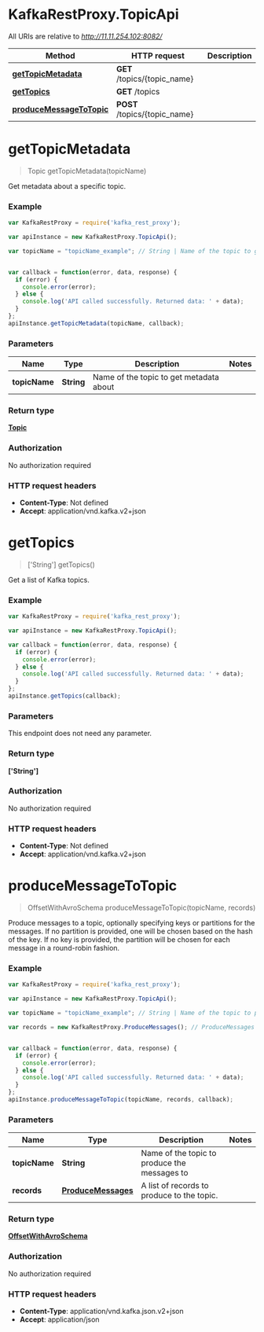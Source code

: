 # KafkaRestProxy.TopicApi

All URIs are relative to *http://11.11.254.102:8082/*

Method | HTTP request | Description
------------- | ------------- | -------------
[**getTopicMetadata**](TopicApi.md#getTopicMetadata) | **GET** /topics/{topic_name} | 
[**getTopics**](TopicApi.md#getTopics) | **GET** /topics | 
[**produceMessageToTopic**](TopicApi.md#produceMessageToTopic) | **POST** /topics/{topic_name} | 


<a name="getTopicMetadata"></a>
# **getTopicMetadata**
> Topic getTopicMetadata(topicName)



Get metadata about a specific topic.

### Example
```javascript
var KafkaRestProxy = require('kafka_rest_proxy');

var apiInstance = new KafkaRestProxy.TopicApi();

var topicName = "topicName_example"; // String | Name of the topic to get metadata about


var callback = function(error, data, response) {
  if (error) {
    console.error(error);
  } else {
    console.log('API called successfully. Returned data: ' + data);
  }
};
apiInstance.getTopicMetadata(topicName, callback);
```

### Parameters

Name | Type | Description  | Notes
------------- | ------------- | ------------- | -------------
 **topicName** | **String**| Name of the topic to get metadata about | 

### Return type

[**Topic**](Topic.md)

### Authorization

No authorization required

### HTTP request headers

 - **Content-Type**: Not defined
 - **Accept**: application/vnd.kafka.v2+json

<a name="getTopics"></a>
# **getTopics**
> [&#39;String&#39;] getTopics()



Get a list of Kafka topics.

### Example
```javascript
var KafkaRestProxy = require('kafka_rest_proxy');

var apiInstance = new KafkaRestProxy.TopicApi();

var callback = function(error, data, response) {
  if (error) {
    console.error(error);
  } else {
    console.log('API called successfully. Returned data: ' + data);
  }
};
apiInstance.getTopics(callback);
```

### Parameters
This endpoint does not need any parameter.

### Return type

**[&#39;String&#39;]**

### Authorization

No authorization required

### HTTP request headers

 - **Content-Type**: Not defined
 - **Accept**: application/vnd.kafka.v2+json

<a name="produceMessageToTopic"></a>
# **produceMessageToTopic**
> OffsetWithAvroSchema produceMessageToTopic(topicName, records)



Produce messages to a topic, optionally specifying keys or partitions for the messages. If no partition is provided, one will be chosen based on the hash of the key. If no key is provided, the partition will be chosen for each message in a round-robin fashion.

### Example
```javascript
var KafkaRestProxy = require('kafka_rest_proxy');

var apiInstance = new KafkaRestProxy.TopicApi();

var topicName = "topicName_example"; // String | Name of the topic to produce the messages to

var records = new KafkaRestProxy.ProduceMessages(); // ProduceMessages | A list of records to produce to the topic.


var callback = function(error, data, response) {
  if (error) {
    console.error(error);
  } else {
    console.log('API called successfully. Returned data: ' + data);
  }
};
apiInstance.produceMessageToTopic(topicName, records, callback);
```

### Parameters

Name | Type | Description  | Notes
------------- | ------------- | ------------- | -------------
 **topicName** | **String**| Name of the topic to produce the messages to | 
 **records** | [**ProduceMessages**](ProduceMessages.md)| A list of records to produce to the topic. | 

### Return type

[**OffsetWithAvroSchema**](OffsetWithAvroSchema.md)

### Authorization

No authorization required

### HTTP request headers

 - **Content-Type**: application/vnd.kafka.json.v2+json
 - **Accept**: application/json

